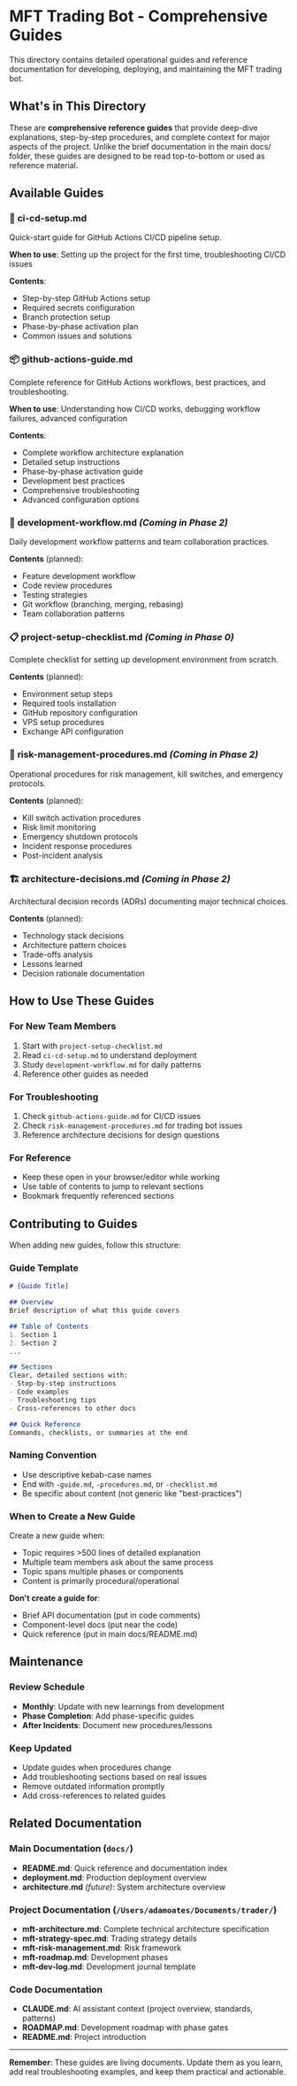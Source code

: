 # MFT Trading Bot - Comprehensive Guides

This directory contains detailed operational guides and reference documentation for developing, deploying, and maintaining the MFT trading bot.

## What's in This Directory

These are **comprehensive reference guides** that provide deep-dive explanations, step-by-step procedures, and complete context for major aspects of the project. Unlike the brief documentation in the main docs/ folder, these guides are designed to be read top-to-bottom or used as reference material.

## Available Guides

### 🚀 **ci-cd-setup.md**
Quick-start guide for GitHub Actions CI/CD pipeline setup.

**When to use**: Setting up the project for the first time, troubleshooting CI/CD issues

**Contents**:
- Step-by-step GitHub Actions setup
- Required secrets configuration
- Branch protection setup
- Phase-by-phase activation plan
- Common issues and solutions

### 📦 **github-actions-guide.md**
Complete reference for GitHub Actions workflows, best practices, and troubleshooting.

**When to use**: Understanding how CI/CD works, debugging workflow failures, advanced configuration

**Contents**:
- Complete workflow architecture explanation
- Detailed setup instructions
- Phase-by-phase activation guide
- Development best practices
- Comprehensive troubleshooting
- Advanced configuration options

### 🔧 **development-workflow.md** *(Coming in Phase 2)*
Daily development workflow patterns and team collaboration practices.

**Contents** (planned):
- Feature development workflow
- Code review procedures
- Testing strategies
- Git workflow (branching, merging, rebasing)
- Team collaboration patterns

### 📋 **project-setup-checklist.md** *(Coming in Phase 0)*
Complete checklist for setting up development environment from scratch.

**Contents** (planned):
- Environment setup steps
- Required tools installation
- GitHub repository configuration
- VPS setup procedures
- Exchange API configuration

### 🎯 **risk-management-procedures.md** *(Coming in Phase 2)*
Operational procedures for risk management, kill switches, and emergency protocols.

**Contents** (planned):
- Kill switch activation procedures
- Risk limit monitoring
- Emergency shutdown protocols
- Incident response procedures
- Post-incident analysis

### 🏗️ **architecture-decisions.md** *(Coming in Phase 2)*
Architectural decision records (ADRs) documenting major technical choices.

**Contents** (planned):
- Technology stack decisions
- Architecture pattern choices
- Trade-offs analysis
- Lessons learned
- Decision rationale documentation

## How to Use These Guides

### For New Team Members
1. Start with `project-setup-checklist.md`
2. Read `ci-cd-setup.md` to understand deployment
3. Study `development-workflow.md` for daily patterns
4. Reference other guides as needed

### For Troubleshooting
1. Check `github-actions-guide.md` for CI/CD issues
2. Check `risk-management-procedures.md` for trading bot issues
3. Reference architecture decisions for design questions

### For Reference
- Keep these open in your browser/editor while working
- Use table of contents to jump to relevant sections
- Bookmark frequently referenced sections

## Contributing to Guides

When adding new guides, follow this structure:

### Guide Template
```markdown
# [Guide Title]

## Overview
Brief description of what this guide covers

## Table of Contents
1. Section 1
2. Section 2
...

## Sections
Clear, detailed sections with:
- Step-by-step instructions
- Code examples
- Troubleshooting tips
- Cross-references to other docs

## Quick Reference
Commands, checklists, or summaries at the end
```

### Naming Convention
- Use descriptive kebab-case names
- End with `-guide.md`, `-procedures.md`, or `-checklist.md`
- Be specific about content (not generic like "best-practices")

### When to Create a New Guide
Create a new guide when:
- Topic requires >500 lines of detailed explanation
- Multiple team members ask about the same process
- Topic spans multiple phases or components
- Content is primarily procedural/operational

**Don't create a guide for**:
- Brief API documentation (put in code comments)
- Component-level docs (put near the code)
- Quick reference (put in main docs/README.md)

## Maintenance

### Review Schedule
- **Monthly**: Update with new learnings from development
- **Phase Completion**: Add phase-specific guides
- **After Incidents**: Document new procedures/lessons

### Keep Updated
- Update guides when procedures change
- Add troubleshooting sections based on real issues
- Remove outdated information promptly
- Add cross-references to related guides

## Related Documentation

### Main Documentation (`docs/`)
- **README.md**: Quick reference and documentation index
- **deployment.md**: Production deployment overview
- **architecture.md** *(future)*: System architecture overview

### Project Documentation (`/Users/adamoates/Documents/trader/`)
- **mft-architecture.md**: Complete technical architecture specification
- **mft-strategy-spec.md**: Trading strategy details
- **mft-risk-management.md**: Risk framework
- **mft-roadmap.md**: Development phases
- **mft-dev-log.md**: Development journal template

### Code Documentation
- **CLAUDE.md**: AI assistant context (project overview, standards, patterns)
- **ROADMAP.md**: Development roadmap with phase gates
- **README.md**: Project introduction

---

**Remember**: These guides are living documents. Update them as you learn, add real troubleshooting examples, and keep them practical and actionable.
